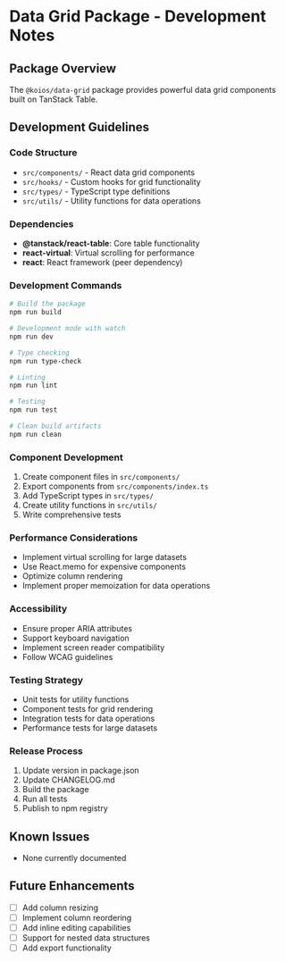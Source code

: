 # Data Grid Package - Development Notes

## Package Overview
The `@koios/data-grid` package provides powerful data grid components built on TanStack Table.

## Development Guidelines

### Code Structure
- `src/components/` - React data grid components
- `src/hooks/` - Custom hooks for grid functionality
- `src/types/` - TypeScript type definitions
- `src/utils/` - Utility functions for data operations

### Dependencies
- **@tanstack/react-table**: Core table functionality
- **react-virtual**: Virtual scrolling for performance
- **react**: React framework (peer dependency)

### Development Commands
```bash
# Build the package
npm run build

# Development mode with watch
npm run dev

# Type checking
npm run type-check

# Linting
npm run lint

# Testing
npm run test

# Clean build artifacts
npm run clean
```

### Component Development
1. Create component files in `src/components/`
2. Export components from `src/components/index.ts`
3. Add TypeScript types in `src/types/`
4. Create utility functions in `src/utils/`
5. Write comprehensive tests

### Performance Considerations
- Implement virtual scrolling for large datasets
- Use React.memo for expensive components
- Optimize column rendering
- Implement proper memoization for data operations

### Accessibility
- Ensure proper ARIA attributes
- Support keyboard navigation
- Implement screen reader compatibility
- Follow WCAG guidelines

### Testing Strategy
- Unit tests for utility functions
- Component tests for grid rendering
- Integration tests for data operations
- Performance tests for large datasets

### Release Process
1. Update version in package.json
2. Update CHANGELOG.md
3. Build the package
4. Run all tests
5. Publish to npm registry

## Known Issues
- None currently documented

## Future Enhancements
- [ ] Add column resizing
- [ ] Implement column reordering
- [ ] Add inline editing capabilities
- [ ] Support for nested data structures
- [ ] Add export functionality
